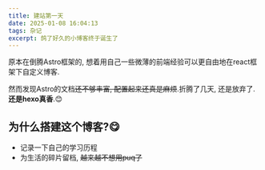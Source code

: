 ```yaml
---
title: 建站第一天
date: 2025-01-08 16:04:13
tags: 杂记
excerpt: 鸽了好久的小博客终于诞生了
---
```


原本在倒腾Astro框架的, 想着用自己一些微薄的前端经验可以更自由地在react框架下自定义博客.

然而发现Astro的文档~~还不够丰富, 配置起来还真是麻烦~~.折腾了几天, 还是放弃了. **还是hexo真香**.😊

## 为什么搭建这个博客?😋
- 记录一下自己的学习历程
- 为生活的碎片留档, ~~越来越不想用puq了~~
